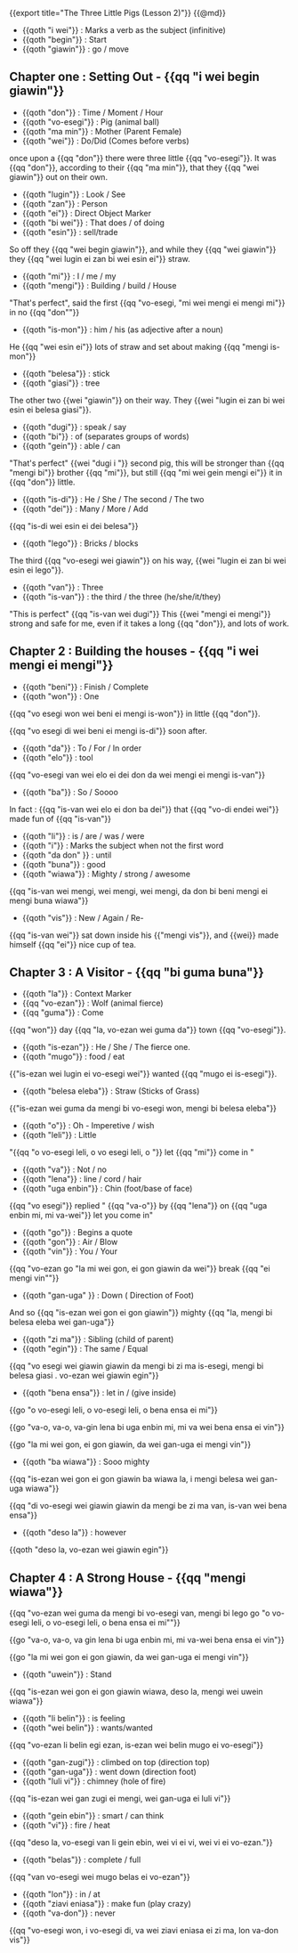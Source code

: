 {{export title="The Three Little Pigs (Lesson 2)"}}
{{@md}}

- {{qoth "i wei"}} : Marks a verb as the subject (infinitive)
- {{qoth "begin"}} : Start 
- {{qoth "giawin"}} : go / move

## Chapter one : Setting Out - {{qq "i wei begin giawin"}}

- {{qoth "don"}} : Time / Moment / Hour
- {{qoth "vo-esegi"}} : Pig (animal ball)
- {{qoth "ma min"}} : Mother (Parent Female)
- {{qoth "wei"}} : Do/Did (Comes before verbs)

once upon a {{qq "don"}} there were three little {{qq "vo-esegi"}}. It was {{qq "don"}}, according to their {{qq "ma min"}}, that they {{qq "wei giawin"}} out on their own.

- {{qoth "lugin"}} : Look / See
- {{qoth "zan"}} : Person
- {{qoth "ei"}} : Direct Object Marker
- {{qoth "bi wei"}} : That does / of doing
- {{qoth "esin"}} : sell/trade

So off they {{qq "wei begin giawin"}}, and while they {{qq "wei giawin"}} they {{qq "wei lugin ei zan bi wei esin ei"}} straw. 

- {{qoth "mi"}} : I / me / my 
- {{qoth "mengi"}} : Building / build / House

"That's perfect", said the first {{qq "vo-esegi, \"mi wei mengi ei mengi mi"}} in no {{qq "don\""}}

- {{qoth "is-mon"}} : him / his (as adjective after a noun)

He {{qq "wei esin ei"}} lots of straw and set about making {{qq "mengi is-mon"}}

- {{qoth "belesa"}} : stick
- {{qoth "giasi"}} : tree

The other two {{wei "giawin"}} on their way. They {{wei "lugin ei zan bi wei esin ei belesa giasi"}}. 

- {{qoth "dugi"}} : speak / say
- {{qoth "bi"}} : of (separates groups of words)
- {{qoth "gein"}} : able / can

"That's perfect" {{wei "dugi i "}} second pig, this will be stronger than {{qq "mengi bi"}} brother {{qq "mi"}}, but still {{qq "mi wei gein mengi ei"}} it in {{qq "don"}} little.

- {{qoth "is-di"}} : He / She / The second / The two 
- {{qoth "dei"}} : Many / More / Add

{{qq "is-di wei esin ei dei belesa"}} 

- {{qoth "lego"}} : Bricks / blocks

The third {{qq "vo-esegi wei giawin"}} on his way, {{wei "lugin ei zan bi wei esin ei lego"}}.

- {{qoth "van"}} : Three
- {{qoth "is-van"}} : the third / the three (he/she/it/they)

"This is perfect" {{qq "is-van wei dugi"}} This {{wei "mengi ei mengi"}} strong and safe for me, even if it takes a long {{qq "don"}}, and lots of work.

## Chapter 2 : Building the houses - {{qq "i wei mengi ei mengi"}}

- {{qoth "beni"}} : Finish / Complete
- {{qoth "won"}} : One

{{qq "vo esegi won wei beni ei mengi is-won"}} in little {{qq "don"}}. 

{{qq "vo esegi di wei beni ei mengi is-di"}} soon after.

- {{qoth "da"}} : To / For / In order
- {{qoth "elo"}} : tool

{{qq "vo-esegi van wei elo ei dei don da wei mengi ei mengi is-van"}}

- {{qoth "ba"}} : So / Soooo 

In fact : {{qq "is-van wei elo ei don ba dei"}} that {{qq "vo-di endei wei"}} made fun of {{qq "is-van"}}

- {{qoth "li"}} : is / are / was / were
- {{qoth "i"}} : Marks the subject when not the first word
- {{qoth "da don" }} : until 
- {{qoth "buna"}} : good
- {{qoth "wiawa"}} : Mighty / strong / awesome

{{qq "is-van wei mengi, wei mengi, wei mengi, da don bi beni mengi ei mengi buna wiawa"}} 

- {{qoth "vis"}} : New / Again / Re-

{{qq "is-van wei"}} sat down inside his {{"mengi vis"}}, and {{wei}} made himself {{qq "ei"}} nice cup of tea.

## Chapter 3 : A Visitor - {{qq "bi guma buna"}}

- {{qoth "la"}} : Context Marker
- {{qq "vo-ezan"}} : Wolf (animal fierce)
- {{qq "guma"}} : Come

{{qq "won"}} day {{qq "la, vo-ezan wei guma da"}} town {{qq "vo-esegi"}}.

- {{qoth "is-ezan"}} : He / She / The fierce one.
- {{qoth "mugo"}} : food / eat

{{"is-ezan wei lugin ei vo-esegi wei"}} wanted {{qq "mugo ei is-esegi"}}.

- {{qoth "belesa eleba"}} : Straw (Sticks of Grass)

{{"is-ezan wei guma da mengi bi vo-esegi won, mengi bi belesa eleba"}} 

- {{qoth "o"}} : Oh - Imperetive / wish  
- {{qoth "leli"}} : Little

"{{qq "o vo-esegi leli, o vo esegi leli, o "}} let {{qq "mi"}} come in "

- {{qoth "va"}} : Not / no
- {{qoth "lena"}} : line / cord / hair
- {{qoth "uga enbin"}} : Chin (foot/base of face)

{{qq "vo esegi"}} replied " {{qq "va-o"}} by {{qq "lena"}} on {{qq "uga enbin mi, mi va-wei"}} let you come in"

- {{qoth "go"}} : Begins a quote
- {{qoth "gon"}} : Air  / Blow
- {{qoth "vin"}} : You / Your

{{qq "vo-ezan go \"la mi wei gon, ei gon giawin da wei"}} break {{qq "ei mengi vin\""}}

- {{qoth "gan-uga" }} : Down ( Direction of Foot)

And so {{qq "is-ezan wei gon ei gon giawin"}} mighty {{qq "la, mengi bi belesa eleba wei gan-uga"}}

- {{qoth "zi ma"}} : Sibling (child of parent)
- {{qoth "egin"}} : The same / Equal 

{{qq "vo esegi wei giawin giawin da mengi bi zi ma is-esegi, mengi bi belesa giasi  . vo-ezan wei giawin egin"}}

- {{qoth "bena ensa"}} : let in / (give inside)

{{go "o vo-esegi leli, o vo-esegi leli, o bena ensa ei mi"}}

{{go "va-o, va-o, va-gin lena bi uga enbin mi, mi va wei bena ensa ei vin"}}

{{go "la mi wei gon, ei gon giawin, da wei gan-uga ei mengi vin"}}

- {{qoth "ba wiawa"}} : Sooo mighty

{{qq "is-ezan wei gon ei gon giawin ba wiawa la, i mengi belesa wei gan-uga wiawa"}}

{{qq "di vo-esegi wei giawin giawin da mengi be zi ma van, is-van wei bena ensa"}}

- {{qoth "deso la"}} : however

{{qoth "deso la, vo-ezan wei giawin egin"}}

## Chapter 4 : A Strong House - {{qq "mengi wiawa"}} 

{{qq "vo-ezan wei guma da mengi bi vo-esegi van, mengi bi lego go \"o vo-esegi leli, o vo-esegi leli, o bena ensa ei mi\""}}

{{go "va-o, va-o, va gin lena bi uga enbin mi, mi va-wei bena ensa ei vin"}}

{{go "la mi wei gon ei gon giawin, da wei gan-uga ei mengi vin"}}

- {{qoth "uwein"}} : Stand

{{qq "is-ezan wei gon ei gon giawin wiawa, deso la, mengi wei uwein wiawa"}}

- {{qoth "li belin"}} : is feeling 
- {{qoth "wei belin"}} : wants/wanted

{{qq "vo-ezan li belin egi ezan, is-ezan wei belin mugo ei vo-esegi"}}

- {{qoth "gan-zugi"}} : climbed on top (direction top)
- {{qoth "gan-uga"}} : went down (direction foot)
- {{qoth "luli vi"}} : chimney (hole of fire)

{{qq "is-ezan wei gan zugi ei mengi, wei gan-uga ei luli vi"}}

- {{qoth "gein ebin"}} : smart / can think
- {{qoth "vi"}} : fire / heat

{{qq "deso la, vo-esegi van li gein ebin, wei vi ei vi, wei vi ei vo-ezan."}}

- {{qoth "belas"}} : complete / full

{{qq "van vo-esegi wei mugo belas ei vo-ezan"}}

- {{qoth "lon"}} : in / at
- {{qoth "ziavi eniasa"}} : make fun (play crazy)
- {{qoth "va-don"}} : never

{{qq "vo-esegi won, i vo-esegi di, va wei ziavi eniasa ei zi ma, lon va-don vis"}}








